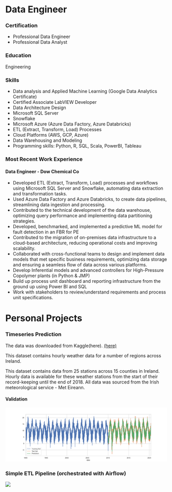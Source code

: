 # Data Engineer

### Certification
- Professional Data Engineer 
- Professional Data Analyst

### Education
Engineering

### Skills
- Data analysis and Applied Machine Learning (Google Data Analytics Certificate)
- Certified Associate LabVIEW Developer
- Data Architecture Design
- Microsoft SQL Server
- Snowflake
- Microsoft Azure (Azure Data Factory, Azure Databricks)
- ETL (Extract, Transform, Load) Processes
- Cloud Platforms (AWS, GCP, Azure)
- Data Warehousing and Modeling
- Programming skills: Python, R, SQL, Scala, PowerBI, Tableau



### Most Recent Work Experience
#### Data Engineer - Dow Chemical Co
- Developed ETL (Extract, Transform, Load) processes and workflows using Microsoft SQL Server and Snowflake,
automating data extraction and transformation tasks.
- Used Azure Data Factory and Azure Databricks, to create data pipelines, streamlining data ingestion and
processing.
- Contributed to the technical development of the data warehouse, optimizing query performance and
implementing data partitioning strategies.
- Developed, benchmarked, and implemented a predictive ML model for fault detection in an FBR for PE
- Contributed to the migration of on-premises data infrastructure to a cloud-based architecture, reducing
operational costs and improving scalability.
- Collaborated with cross-functional teams to design and implement data models that met specific business
requirements, optimizing data storage and ensuring a seamless flow of data across various platforms.
- Develop Inferential models and advanced controllers for High-Pressure Copolymer plants (in Python & JMP)
- Build up process unit dashboard and reporting infrastructure from the ground up using Power BI and SQL
- Work with stakeholders to review/understand requirements and process unit specifications.

# Personal Projects
### Timeseries Prediction 
The data was downloaded from Kaggle(here). [(here)](https://www.kaggle.com/datasets/conorrot/irish-weather-hourly-data)

This dataset contains hourly weather data for a number of regions across Ireland.

This dataset contains data from 25 stations across 15 counties in Ireland. Hourly data is available for these weather stations from the start of their record-keeping until the end of 2018. All data was sourced from the Irish meteorological service - Met Eireann.
#### Validation

![](https://github.com/Inxilco/portfolio/blob/main/Assest/SARIMAX.png)

### Simple ETL Pipeline (orchestrated with Airflow)

![](https://github.com/Inxilco/portfolio/tree/main/Assest/awsetl.png)
